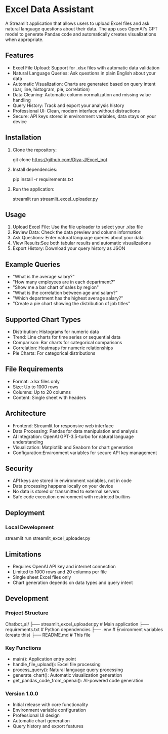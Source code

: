 # Excel Data Assistant

A Streamlit application that allows users to upload Excel files and ask natural language questions about their data. The app uses OpenAI's GPT model to generate Pandas code and automatically creates visualizations when appropriate.

## Features

- Excel File Upload: Support for .xlsx files with automatic data validation
- Natural Language Queries: Ask questions in plain English about your data
- Automatic Visualization: Charts are generated based on query intent (bar, line, histogram, pie, correlation)
- Data Cleaning: Automatic column normalization and missing value handling
- Query History: Track and export your analysis history
- Professional UI: Clean, modern interface without distractions
- Secure: API keys stored in environment variables, data stays on your device

## Installation

1. Clone the repository:
   
   git clone https://github.com/Diya-J/Excel_bot


2. Install dependencies:
   
   pip install -r requirements.txt
   


3. Run the application:

   streamlit run streamlit_excel_uploader.py


## Usage

1. Upload Excel File: Use the file uploader to select your .xlsx file
2. Review Data: Check the data preview and column information
3. Ask Questions: Enter natural language queries about your data
4. View Results:See both tabular results and automatic visualizations
5. Export History: Download your query history as JSON

## Example Queries

- "What is the average salary?"
- "How many employees are in each department?"
- "Show me a bar chart of sales by region"
- "What is the correlation between age and salary?"
- "Which department has the highest average salary?"
- "Create a pie chart showing the distribution of job titles"

## Supported Chart Types

- Distribution: Histograms for numeric data
- Trend: Line charts for time series or sequential data
- Comparison: Bar charts for categorical comparisons
- Correlation: Heatmaps for numeric relationships
- Pie Charts: For categorical distributions

## File Requirements

- Format: .xlsx files only
- Size: Up to 1000 rows
- Columns: Up to 20 columns
- Content: Single sheet with headers

## Architecture

- Frontend: Streamlit for responsive web interface
- Data Processing: Pandas for data manipulation and analysis
- AI Integration: OpenAI GPT-3.5-turbo for natural language understanding
- Visualization: Matplotlib and Seaborn for chart generation
- Configuration:Environment variables for secure API key management

## Security

- API keys are stored in environment variables, not in code
- Data processing happens locally on your device
- No data is stored or transmitted to external servers
- Safe code execution environment with restricted builtins

## Deployment

### Local Development

streamlit run streamlit_excel_uploader.py


## Limitations

- Requires OpenAI API key and internet connection
- Limited to 1000 rows and 20 columns per file
- Single sheet Excel files only
- Chart generation depends on data types and query intent

## Development

### Project Structure

Chatbot_ai/
├── streamlit_excel_uploader.py  # Main application
├── requirements.txt             # Python dependencies
├── .env                        # Environment variables (create this)
├── README.md                   # This file


### Key Functions
- main(): Application entry point
- handle_file_upload(): Excel file processing
- process_query(): Natural language query processing
- generate_chart(): Automatic visualization generation
- get_pandas_code_from_openai(): AI-powered code generation


### Version 1.0.0
- Initial release with core functionality
- Environment variable configuration
- Professional UI design
- Automatic chart generation
- Query history and export features
